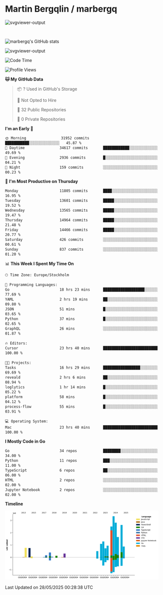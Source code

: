 # Martin Bergqlin / marbergq

![svgviewer-output](https://user-images.githubusercontent.com/2405410/206014777-22d41ecb-c24f-421d-b7d9-bba2cb5bb0de.svg)

<br>

<!--- [![Martin's Week](https://github-readme-stats.vercel.app/api/wakatime?username=marbergq&theme=dark)](https://github.com/anuraghazra/github-readme-stats) -->

![marbergq's GitHub stats](https://github-readme-stats.vercel.app/api?username=marbergq&count_private=true&show_icons=true)

![svgviewer-output](https://wakatime.com/badge/user/3f0a2069-6683-4e19-9a4a-7d21ea815067.svg)

<!--START_SECTION:waka-->
![Code Time](http://img.shields.io/badge/Code%20Time-5%2C113%20hrs%2041%20mins-blue)

![Profile Views](http://img.shields.io/badge/Profile%20Views-0-blue)

**🐱 My GitHub Data** 

> 📦 ? Used in GitHub's Storage 
 > 
> 🚫 Not Opted to Hire
 > 
> 📜 32 Public Repositories 
 > 
> 🔑 0 Private Repositories 
 > 
**I'm an Early 🐤** 

```text
🌞 Morning                31952 commits       ███████████░░░░░░░░░░░░░░   45.87 % 
🌆 Daytime                34617 commits       ████████████░░░░░░░░░░░░░   49.69 % 
🌃 Evening                2936 commits        █░░░░░░░░░░░░░░░░░░░░░░░░   04.21 % 
🌙 Night                  159 commits         ░░░░░░░░░░░░░░░░░░░░░░░░░   00.23 % 
```
📅 **I'm Most Productive on Thursday** 

```text
Monday                   11805 commits       ████░░░░░░░░░░░░░░░░░░░░░   16.95 % 
Tuesday                  13601 commits       █████░░░░░░░░░░░░░░░░░░░░   19.52 % 
Wednesday                13565 commits       █████░░░░░░░░░░░░░░░░░░░░   19.47 % 
Thursday                 14964 commits       █████░░░░░░░░░░░░░░░░░░░░   21.48 % 
Friday                   14466 commits       █████░░░░░░░░░░░░░░░░░░░░   20.77 % 
Saturday                 426 commits         ░░░░░░░░░░░░░░░░░░░░░░░░░   00.61 % 
Sunday                   837 commits         ░░░░░░░░░░░░░░░░░░░░░░░░░   01.20 % 
```


📊 **This Week I Spent My Time On** 

```text
🕑︎ Time Zone: Europe/Stockholm

💬 Programming Languages: 
Go                       18 hrs 23 mins      ███████████████████░░░░░░   77.69 % 
YAML                     2 hrs 19 mins       ██░░░░░░░░░░░░░░░░░░░░░░░   09.80 % 
JSON                     51 mins             █░░░░░░░░░░░░░░░░░░░░░░░░   03.65 % 
Python                   37 mins             █░░░░░░░░░░░░░░░░░░░░░░░░   02.65 % 
GraphQL                  26 mins             ░░░░░░░░░░░░░░░░░░░░░░░░░   01.87 % 

🔥 Editors: 
Cursor                   23 hrs 40 mins      █████████████████████████   100.00 % 

🐱‍💻 Projects: 
Tasks                    16 hrs 29 mins      █████████████████░░░░░░░░   69.69 % 
reveald                  2 hrs 6 mins        ██░░░░░░░░░░░░░░░░░░░░░░░   08.94 % 
loglytics                1 hr 14 mins        █░░░░░░░░░░░░░░░░░░░░░░░░   05.22 % 
platform                 58 mins             █░░░░░░░░░░░░░░░░░░░░░░░░   04.12 % 
process-flow             55 mins             █░░░░░░░░░░░░░░░░░░░░░░░░   03.91 % 

💻 Operating System: 
Mac                      23 hrs 40 mins      █████████████████████████   100.00 % 
```

**I Mostly Code in Go** 

```text
Go                       34 repos            ████████░░░░░░░░░░░░░░░░░   34.00 % 
Python                   11 repos            ███░░░░░░░░░░░░░░░░░░░░░░   11.00 % 
TypeScript               6 repos             ██░░░░░░░░░░░░░░░░░░░░░░░   06.00 % 
HTML                     2 repos             ░░░░░░░░░░░░░░░░░░░░░░░░░   02.00 % 
Jupyter Notebook         2 repos             ░░░░░░░░░░░░░░░░░░░░░░░░░   02.00 % 
```



**Timeline**

![Lines of Code chart](https://raw.githubusercontent.com/marbergq/marbergq/main/assets/bar_graph.png)


 Last Updated on 28/05/2025 00:28:38 UTC
<!--END_SECTION:waka-->
